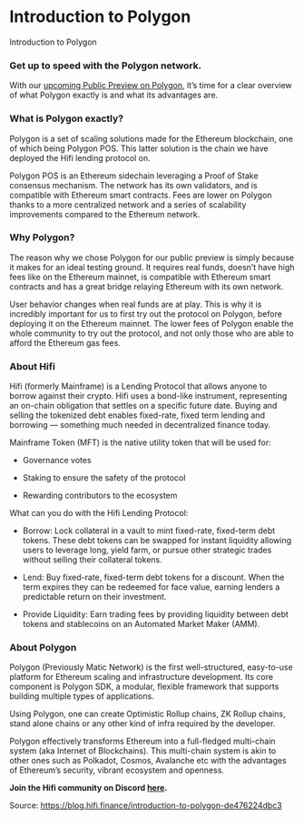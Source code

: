 
# Introduction to Polygon

Introduction to Polygon

### Get up to speed with the Polygon network.

With our [upcoming Public Preview on Polygon](https://twitter.com/HifiFinance/status/1463367591330672640), it’s time for a clear overview of what Polygon exactly is and what its advantages are.

### What is Polygon exactly?

Polygon is a set of scaling solutions made for the Ethereum blockchain, one of which being Polygon POS. This latter solution is the chain we have deployed the Hifi lending protocol on.

Polygon POS is an Ethereum sidechain leveraging a Proof of Stake consensus mechanism. The network has its own validators, and is compatible with Ethereum smart contracts. Fees are lower on Polygon thanks to a more centralized network and a series of scalability improvements compared to the Ethereum network.

### Why Polygon?

The reason why we chose Polygon for our public preview is simply because it makes for an ideal testing ground. It requires real funds, doesn’t have high fees like on the Ethereum mainnet, is compatible with Ethereum smart contracts and has a great bridge relaying Ethereum with its own network.

User behavior changes when real funds are at play. This is why it is incredibly important for us to first try out the protocol on Polygon, before deploying it on the Ethereum mainnet. The lower fees of Polygon enable the whole community to try out the protocol, and not only those who are able to afford the Ethereum gas fees.

### About Hifi

Hifi (formerly Mainframe) is a Lending Protocol that allows anyone to borrow against their crypto. Hifi uses a bond-like instrument, representing an on-chain obligation that settles on a specific future date. Buying and selling the tokenized debt enables fixed-rate, fixed term lending and borrowing — something much needed in decentralized finance today.

Mainframe Token (MFT) is the native utility token that will be used for:

* Governance votes

* Staking to ensure the safety of the protocol

* Rewarding contributors to the ecosystem

What can you do with the Hifi Lending Protocol:

* Borrow: Lock collateral in a vault to mint fixed-rate, fixed-term debt tokens. These debt tokens can be swapped for instant liquidity allowing users to leverage long, yield farm, or pursue other strategic trades without selling their collateral tokens.

* Lend: Buy fixed-rate, fixed-term debt tokens for a discount. When the term expires they can be redeemed for face value, earning lenders a predictable return on their investment.

* Provide Liquidity: Earn trading fees by providing liquidity between debt tokens and stablecoins on an Automated Market Maker (AMM).

### About Polygon

Polygon (Previously Matic Network) is the first well-structured, easy-to-use platform for Ethereum scaling and infrastructure development. Its core component is Polygon SDK, a modular, flexible framework that supports building multiple types of applications.

Using Polygon, one can create Optimistic Rollup chains, ZK Rollup chains, stand alone chains or any other kind of infra required by the developer.

Polygon effectively transforms Ethereum into a full-fledged multi-chain system (aka Internet of Blockchains). This multi-chain system is akin to other ones such as Polkadot, Cosmos, Avalanche etc with the advantages of Ethereum’s security, vibrant ecosystem and openness.

**Join the Hifi community on Discord [here](https://discord.com/invite/mhtSRz6).**


Source: https://blog.hifi.finance/introduction-to-polygon-de476224dbc3
